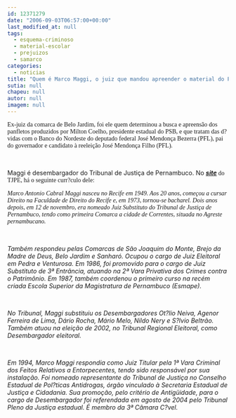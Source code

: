 ```yaml
---
id: 12371279
date: "2006-09-03T06:57:00+00:00"
last_modified_at: null
tags:
  - esquema-criminoso
  - material-escolar
  - prejuizos
  - samarco
categories:
  - noticias
title: "Quem é Marco Maggi, o juiz que mandou apreender o material do PSB?"
sutia: null
chapeu: null
autor: null
imagem: null
---
```

<p><p><span style="font-family: Verdana;">Ex-juiz da comarca de Belo Jardim, foi ele quem determinou a busca e apreensão dos panfletos produzidos por Milton Coelho, presidente estadual do PSB, e que tratam das d?vidas com o Banco do Nordeste do deputado federal José Mendonça Bezerra (PFL), pai do governador e candidato à reeleição José Mendonça Filho (PFL).<br /></p>
<p><br /></p>
<p>Maggi é desembargador do Tribunal de Justiça de Pernambuco. No <strong><em><u><span style="color: mediumblue;"><a href="https://www.tjpe.gov.br/judiciario/desembargadores/curriculo.asp?vid=70\&quot;" target="_blank" rel="noopener">site</a></span></u></em></strong></span><span style="font-family: Verdana;"> do TJPE, há o seguinte curr?culo dele:</span></p></p>
<p><p><span style="font-family: Verdana;"><em>Marco Antonio Cabral Maggi nasceu no Recife em 1949. Aos 20 anos, começou a cursar Direito na Faculdade de Direito do Recife e, em 1973, tornou-se bacharel. Dois anos depois, em 12 de novembro, era nomeado Juiz Substituto do Tribunal de Justiça de Pernambuco, tendo como primeira Comarca a cidade de Correntes, situada no Agreste pernambucano.<br /></p>
<p><br /></p>
<p>Também respondeu pelas Comarcas de São Joaquim do Monte, Brejo da Madre de Deus, Belo Jardim e Sanharó. Ocupou o cargo de Juiz Eleitoral em Pedra e Venturosa. Em 1986, foi promovido para o cargo de Juiz Substituto de 3ª Entrância, atuando na 2ª Vara Privativa dos Crimes contra o Patrimônio. Em 1987, também coordenou o primeiro curso na recém criada Escola Superior da Magistratura de Pernambuco (Esmape).<br /></p>
<p><br /></p>
<p>No Tribunal, Maggi substituiu os Desembargadores Ot?lio Neiva, Agenor Ferreira de Lima, Dário Rocha, Mário Melo, Nildo Nery e S?lvio Beltrão. Também atuou na eleição de 2002, no Tribunal Regional Eleitoral, como Desembargador eleitoral.<br /></p>
<p><br /></p>
<p>Em 1994, Marco Maggi respondia como Juiz Titular pela 1ª Vara Criminal dos Feitos Relativos a Entorpecentes, tendo sido responsável por sua instalação. Foi nomeado representante do Tribunal de Justiça no Conselho Estadual de Pol?ticas Antidrogas, órgão vinculado à Secretaria Estadual de Justiça e Cidadania. Sua promoção, pelo critério de Antigüidade, para o cargo de Desembargador foi referendada em agosto de 2004 pelo Tribunal Pleno da Justiça estadual. É membro da 3ª Câmara C?vel.</em></span></p></p>
